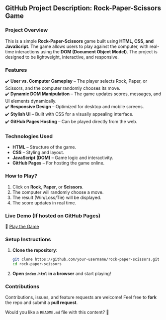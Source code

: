 ## **GitHub Project Description: Rock-Paper-Scissors Game**  

### **Project Overview**  
This is a simple **Rock-Paper-Scissors** game built using **HTML, CSS, and JavaScript**. The game allows users to play against the computer, with real-time interactions using the **DOM (Document Object Model)**. The project is designed to be lightweight, interactive, and responsive.

### **Features**  
✔️ **User vs. Computer Gameplay** – The player selects Rock, Paper, or Scissors, and the computer randomly chooses its move.  
✔️ **Dynamic DOM Manipulation** – The game updates scores, messages, and UI elements dynamically.  
✔️ **Responsive Design** – Optimized for desktop and mobile screens.  
✔️ **Stylish UI** – Built with CSS for a visually appealing interface.  
✔️ **GitHub Pages Hosting** – Can be played directly from the web.  

### **Technologies Used**  
- **HTML** – Structure of the game.  
- **CSS** – Styling and layout.  
- **JavaScript (DOM)** – Game logic and interactivity.  
- **GitHub Pages** – For hosting the game online.  

### **How to Play?**  
1. Click on **Rock**, **Paper**, or **Scissors**.  
2. The computer will randomly choose a move.  
3. The result (Win/Loss/Tie) will be displayed.  
4. The score updates in real time.  

### **Live Demo** (If hosted on GitHub Pages)  
🔗 [Play the Game](https://your-username.github.io/rock-paper-scissors/)  

### **Setup Instructions**  
1. **Clone the repository**:  
   ```sh
   git clone https://github.com/your-username/rock-paper-scissors.git
   cd rock-paper-scissors
   ```
2. **Open `index.html` in a browser** and start playing!  

### **Contributions**  
Contributions, issues, and feature requests are welcome! Feel free to **fork** the repo and submit a **pull request**.  

Would you like a `README.md` file with this content? 🚀
